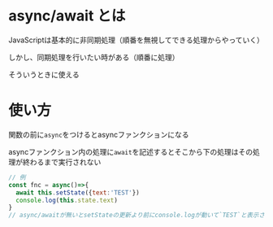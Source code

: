 # async/await とは

JavaScriptは基本的に非同期処理（順番を無視してできる処理からやっていく）

しかし、同期処理を行いたい時がある（順番に処理）

そういうときに使える

# 使い方

関数の前に`async`をつけるとasyncファンクションになる

asyncファンクション内の処理に`await`を記述するとそこから下の処理はその処理が終わるまで実行されない

```js
// 例
const fnc = async()=>{
  await this.setState({text:'TEST'})
  console.log(this.state.text)
}
// async/awaitが無いとsetStateの更新より前にconsole.logが動いて`TEST`と表示されない
```
